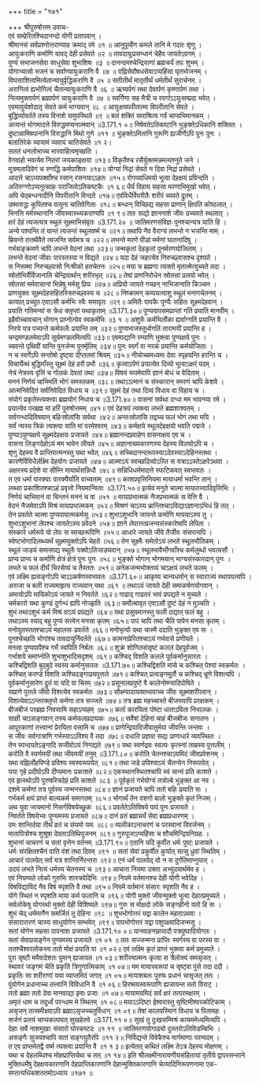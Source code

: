 +++
title = "१७१"

+++
श्रीपुरुषोत्तम उवाच-  
एवं सम्प्रेरितश्चिदानन्दो योगी प्रतापवान् ।  
श्रीमानसं सर्वप्रश्नोत्तराण्याह क्रमाद् रमे ॥१ ॥
आनुपूर्व्येण कमले तानि मे गदतः शृणु ।  
आयुःकराणि कर्माणि यावद् देही प्रसेवते ॥२ ॥
तावदायुःप्रसन्धानं चेहैव जायतेऽग्रगम् ।  
पुण्यं सभाजनसेवा साधुसेवा शुभाशिषः ॥३ ॥
दानन्दमश्चेन्द्रियाणां ब्रह्मचर्यं तपः शुभम् ।  
योगाभ्यासो भजनं च सर्वाण्यायुःकराणि वै ॥४ ॥
वह्निसेवौषधसेवाऽप्यहिंसा घृतभोजनम् ।  
विघसाशित्वमित्येतान्यायुर्वृद्धिकराणि वै ॥५ ॥
सतीतीर्थं मातृतीर्थं धर्मतीर्थं सुरार्चनम् ।  
अरागित्वं ह्यभोगित्वं चैतान्यायुःकराणि वै ॥६ ॥
ऋष्यर्पणं तथा देवार्पणं कृष्णार्पणं तथा ।  
नित्यमुक्तार्पणं ब्रह्मार्पणं चायुःकराणि वै ॥७ ॥
स्वर्गिणा सह मैत्री च रवर्गाऽऽयुःसम्प्रदा भवेत् ।  
एवमायुर्यशोदातृ सेवते कर्म भाग्यवान् ॥८ ॥
आयुःक्षयपरीतात्मा विपरीतानि सेवते ।  
बुद्धिर्व्यावर्तते तस्य विनाशे समुपस्थिते ॥९ ॥
बलं शक्तिं समाश्रित्य गर्वं चाप्यभिमानकम् ।  
अत्यन्तं भोगमादत्ते विरुद्धमप्यनात्मवान् ॥3.171.१ ०॥
निषेवतेऽतिकष्टानि भुङ्क्तेऽधिकानि शक्तितः ।  
दुष्टान्नामिषपानानि विरुद्धानि मिथो गुणे ॥११ ॥
भुङ्क्तेऽमितानि गुरूणि ह्यजीर्णेऽपि पुनः पुनः ।  
बलातिरेकं व्यायामं व्यवायं चातिसेवते ॥१ २।  
सततं धनलोभाच्च भारवाहित्वमृच्छति ।  
वेगवाहो भवत्येव नितरां जयकाङ्क्षया ॥१३॥
विकृतैश्च रसैर्युक्तमन्नमत्यश्नुते जने ।  
मूत्रमलादिवेगं च रुणद्धि कर्मपाशितः ॥१४॥
योग्यां निद्रां सेवते न दिवा निद्रां प्रसेवते ।  
आदत्ते चाऽप्यपक्वाँश्च रसान् रसनयाऽऽहतः ॥१५॥
रोगव्याधिमयो भूत्वा देहक्षयं प्रविन्दति ।  
अतिरुग्णोऽप्यनुत्साहः पराजितोऽतिकष्टकैः ॥१ ६॥
धैर्यं विहाय सहसा मरणाभिमुखो भवेत् ।  
अपि चेद्बन्धनादीनि विपरीतानि विन्दते ॥१७॥
एवंविधैर्विपरीतैः शरीरं च्यवते द्रुतम् ।  
उष्मारुद्धः कूपितश्च वायुना चातिवेगिताः ॥१८॥
बन्धान् विच्छिद्य सहसा प्राणान् क्षिपति कोष्ठलात् ।  
भिनत्ति मर्मस्थानानि जीवस्वास्थ्यकराण्यपि ॥१ ९॥
ततः सद्यो ज्ञाननाशे जीवः प्रच्यवते स्थलात् ।  
क्षरं देहं त्यजत्यत्र स्थूलं सूक्ष्माभिसंवृतः ॥3.171.२० ॥
जातिमरणसंविज्ञः पुनश्चान्यत्र याति हि ।  
अन्ये पश्यन्ति तं यान्तं त्यजन्तं स्थूलवर्ष्म च ॥२१॥
तथापि नैव वैराग्यं लभन्ते न भजन्ति माम् ।  
म्रियन्ते तत्तथैवैते त्यजन्ति सर्वमत्र च ॥२२॥
लभन्ते मरणे पीडां मर्मणां घातनादिषु ।  
गर्भसङ्क्रमणे चापि लभन्ते वेदनां तथा ॥२३॥
जन्मकृतां देहकृतां पुनर्मरणयोजिताम् ।  
लभन्ते वेदनां जीवाः पारस्तस्या न विद्यते ॥२४॥
यदा देहं जहात्येव निरुच्छ्वासश्च दृश्यते ।  
स निरूष्मा निरुच्छ्वासो निःश्रीको हतचेतनः ॥२५॥
मया च ब्रह्मणा त्यक्तो मृतात्मेत्युच्यते तदा ।  
स्रोतोभिर्यैर्विजानाति चेन्द्रियार्थान् शरीरभृत् ॥२६॥
तेषां प्राणनिरोधेन स्रोतसां प्रलयो भवेत् ।  
स्रोतसां मर्मवासानां भिन्नेषु मर्मसु प्रियः ॥२७॥
अप्रियो जायते गच्छन् नाभिजानाति किञ्चन ।  
प्राणयुक्तः सूक्ष्मदेहसहितस्त्रिरुच्छ्वस्य च ॥२८॥
निष्क्रामन् कम्पयत्याशु स्थूलं मनागचेतनम् ।  
कायात् प्रच्युत एवाऽसौ कर्मभिः स्वैः समावृतः ॥२९॥
अमितैः पापकैः पुण्यैः सहितः सूक्ष्मदेहवान् ।  
प्रयाति गतिमन्यां स त्रेधा क्लृप्तां यथाकृताम् ॥3.171.३०॥
पुण्यपापसमप्राप्तां गतिं प्रयाति मानवीम् ।  
इहैवोच्चावचान् भोगान् प्राप्नोत्येव स्वकर्मभिः ॥३ १ ॥
अशुभैः कर्मभिर्लोका ह्यर्वाग्गतिं प्रयान्ति वै ।  
निरये यत्र पच्यन्ते कर्मफलैः प्रयान्ति तम् ॥३२॥
पुण्यभाजस्तूर्ध्वगतिं तारामयीं प्रयान्ति ह ।  
चन्द्रमण्डलमेवाऽपि सूर्यमण्डलमित्यपि ॥३३॥
एवमाद्यानि रम्याणि भुक्त्वा पुण्यक्षये पुनः ।  
च्यवन्ते पृथिवीं यान्ति पुनर्जन्म पुनर्मृतिम् ॥३४॥
पुनः स्वर्गं वा नरकं प्रयान्ति कर्मयोजिताः ।  
न च स्वर्गेऽपि सन्तोषो दृष्ट्वा दीप्ततमां श्रियम् ॥३५॥
नीचोच्चमध्यमा देवाः स्पृहयन्ति हरन्ति च ।  
विचार्येत्थं बुद्धिमाँस्तु सूक्ष्मं देहं हरौ प्रभौ ॥३६॥
कृत्वाऽर्पणं प्रयात्येव दिव्यो भूत्वाऽक्षरं पदम् ।  
नेत्रं नेत्रस्य वृत्तिं च गोलकं देवतां तथा ॥३७॥
विषयं रूपमेवापि ज्ञानं बोधं च वेदिताम् ।  
मननं निर्णयं चाभिमतिं भोगं समस्तकम् ॥३८॥
तथाऽऽत्मानं च संस्कारान् स्मरणं चापि केशवे ।  
आत्मनिवेदितं सर्वनिवेदितं विधाय च ॥३९॥
सूक्ष्मं देहं तथा दिव्यं विधाय वा विहाय च ।  
संयोगं प्रकृतेस्त्यक्त्त्वा ब्रह्मयोगं निधाय च ॥3.171.४०॥
वासनां सर्वथा दग्धा मम भावनया रमे ।  
प्रयात्येव परब्रह्म मां हरिं पुरुषोत्तमम् ॥४१॥
एवं देहत्रयं त्यक्त्वा लभते ब्रह्मशाश्वतम् ।  
सर्वगन्धादिविषयान् बहिःस्रोतांसि सर्वथा ॥४२॥
अन्तःस्रोतांसि तद्वच्च फलं भोगं तथा मयि ।  
सर्वं न्यस्य त्रिकं त्यक्त्वा याति मां परमेश्वरम् ॥४३॥
कर्मक्षये स्थूलदेहक्षयो भवति पद्मजे ।  
पुण्याऽपुण्यक्षये सूक्ष्मदेहक्षयः प्रजायते ॥४४॥
ब्रह्मानन्दप्रवाहेण वासनाक्षय एव च ।  
वासना लिङ्गदेहोऽयं मम भावेन लीयते ॥४५॥
अज्ञानाख्यकारणस्य देहस्य विलयोऽपि च ।  
शृणु देहस्य वै प्राप्तिरात्मनस्तु यथा भवेत् ॥४६॥
सच्चिदानन्दरूपस्याऽदेवस्याऽदेहिनस्तथा ।  
कारणैर्विविधैर्लक्ष्मि देहयोगः प्रजायते ॥४७॥
आत्माऽयं स्वच्छदिव्योऽस्ति स यत्राऽऽस्तेऽक्षरेऽथवा ।  
अक्षरस्य प्रदेशे वा सीम्नि मायार्थसन्निधौ ॥४८॥
सन्निधिधर्ममादत्ते स्फटिकवत् स्वभावतः ।  
त एव धर्मा पारक्याः पारक्यैर्याति वाच्यताम् ॥४९॥
काशप्रवृत्तिनियमा मायाधर्मा भवन्ति तान् ।  
लब्ध्वा प्रकाशितश्चाऽहं प्रवृत्तो नियमान्विताः ॥3.171.५०॥
इत्येवं मनुते चात्मा मायातत्त्वादिवृत्तिभिः ।  
निर्णयं चाभिमानं वा चिन्तनं मननं च वा ॥५१ ॥
मायाप्रभात्मकं नैजप्रभात्मकं स वेत्ति वै ।  
वेदनं नैजमेवाऽपि मिश्रं मायाप्रभात्मकम् ॥५२॥
मिश्रणं चाऽस्य भ्रान्तिश्चाऽविद्याऽज्ञानाऽभिधं हि तत् ।  
तेन प्रवर्तते चात्मा पुण्यपापात्मकर्मसु ॥५३॥
शुभाऽशुभानि जायन्ते कर्माणि माययाऽस्य तु ।  
शुभाऽशुभानां लेपश्च जायतेऽस्य प्रवेदने ॥५४॥
ज्ञाने लेपात्तत्प्रजन्यसंस्कारेष्वपि लेपिता ।  
संस्कारे धर्मरूपे यो लेपः स स्वच्छरूपिणि ॥५५॥
आधारे जायते जीवे तैर्जीवः संसरत्यपि ।  
स्वेष्टभोगादिलब्ध्यर्थं सूक्ष्मयुक्तोऽपि चेहते ॥५६॥
तेन सूक्ष्मैः समेतोऽयं लभते स्थूलभौतिकम् ।  
स्थूलं जाड्यं समासाद्य स्थूलैः पक्वोऽतिजाड्यवान् ॥५७॥
स्थूलभावैर्भोगवाँश्च कर्मलुब्धो भवत्यसौ ।  
प्राप्य प्राप्य च कर्माणि क्षेत्रं क्षेत्रं पुनः पुनः ॥५८॥
भुङ्क्ते भोगान् भोगमयान् भाग्यसंस्कारदान् पुनः ।  
लभते च फलं दीर्घं चिरसेव्यं च तैस्ततः ॥५९॥
अनेकजन्मभोक्तव्यं चाऽक्षयं लभते फलम् ।  
एवं लक्ष्मि ह्यसङ्गोऽपि चाऽऽकर्षणस्वभावतः ॥3.171.६०॥
आकृष्य चान्यधर्मान् स स्वाराज्यं स्थापयत्यपि ।  
अराजा च बली राज्यमाहृत्य राज्यवान् यथा ॥६१ ॥
तथाऽयं जायते देही समाकर्षणयोगवान् ।  
अमायोऽपि मायिकोऽयं जायते न निवर्तते ॥६२॥
गाढाद् गाढतरं भावं प्रपद्यते न मुच्यते ।  
चर्मकारो यथा कुण्डं दुर्गन्धं ह्यपि नोज्झति ॥६३॥
चर्मोल्बावृत एवाऽसौ दुष्टं देहं न मुञ्चति ।  
शुभं तथाऽशुभं कर्म मिश्रं वाऽयं प्रपद्यते ॥६४॥
यथा प्रसूयमानस्तु फली दद्यात् फलं बहु ।  
तथाऽस्य स्याद् बहु पुण्यं सत्त्वेन मनसा कृतम् ॥६५॥
पापं चापि तथा चैति पापेन मनसा कृतम् ।  
मनोयुतस्ततश्चाऽयं महालसः प्रवर्तते ॥६६॥
मनोभृत्यो यथा चास्मै ददाति भुङ्क्त एव सः ।  
पुनश्चेच्छति भोगांश्च तावदायुर्निवर्तते ॥६७॥
कामनाप्रेरितश्चाऽयं गर्भवासे प्रणीयते ।  
मनसा पुण्यपापैश्च गर्भे स्वपिति निर्बलः ॥६८॥
शुक्रं शोणितसंसृष्टं कललं देहपूर्वजम् ।  
गर्भाशये समाप्नोति शुभाशुभादिसदृशम् ॥६९॥
कश्चिद् विशति कलले पूर्वकर्मानुसारतः ।  
कश्चिद्विशति बुद्बुदे स्वस्य कर्मानुसारतः ॥3.171.७०॥
कश्चिद्विशति मांसे च कश्चित् पेश्यां स्वकर्मतः ।  
कश्चित् करण्डे विशति कश्चिदङ्गाढ्यपुत्तले ॥७१॥
कश्चित् प्रत्यङ्गमूर्तौ च कश्चिद् भ्रूणे विशत्यपि ।  
पूर्वकर्मानुसारेण द्रुतं वा यदि वा चिरम् ॥७२॥
प्रसूनालप्रपुष्टे वै कालेनोष्ण्यादिपोषिते ।  
सप्राणे पुत्तले जीवो विशत्येव स्वकर्मतः ॥७३॥
सौक्ष्म्यादव्यक्तभावाच्च जीवः सूक्ष्मशरीरवान् ।  
विशत्येवाऽऽन्तरक्लृप्ते कर्मणा तत्र सज्जते ॥७४॥
तत्र ब्रह्म महच्चास्ते बीजस्यापि प्ररक्षकम् ।  
बीजबीजं परब्रह्म निवसामि सहाऽप्यहम् ॥७५॥
कर्ता कारयिता पोष्टा धाताऽविता निभालकः ।  
साक्षी चाऽसङ्गवान् तस्य कर्मफलप्रदायकः ॥७६॥
सर्वेषां देहिनां चाहं बीजबीजः सनातनः ।  
आपूरकाणां तत्त्वानां प्रेरयिता वसामि च ॥७७॥
प्राणेन्द्रियादिजीवातुर्मया जीवन्ति जन्तवः ।  
स जीवः सर्वगात्राणि गर्भस्याऽऽविश्य वै तदा ॥७८॥
दधाति प्रज्ञया सद्यः प्राणाधारे व्यवस्थितः ।  
तेन स्पन्दयतेऽङ्गादि सजीवोऽयं निगद्यते ॥७९॥
यथा स्वर्णद्रवः स्वल्पः कृत्स्नां ताम्रस्य पुत्तलीम् ।  
करोति वै स्वर्णमयीं तथा जीवमयीं तनुम् ॥3.171.८०॥
करोति चेतनश्चाऽयमिदं जीवप्रवेशनम् ।  
यथा वह्निर्लोहपिण्डे प्रविश्य स्वस्वरूपयेत् ॥८१॥
तथा जडे प्रविश्याऽयं चैतन्येन निरूपयेत् ।  
यया गृहे प्रदीपोऽपि दीप्यमानः प्रकाशते ॥८२॥
एकस्थानस्थितश्चापि स्वं चान्यं प्रति काशते ।  
एवं हृत्स्थोऽपि पुरुषस्त्रिदेहं प्रति काशते ॥८३ ॥
पूर्वकृतं गर्भयोग्यं तत्रोल्बे भुङ्क्त आ नव ।  
दशमे कर्मणां तत्र पूर्वस्य जन्मनस्तथा ॥८४॥
ज्ञानं प्रजायते चापि ततो बहिः प्रयाति सः ।  
गर्भकर्म क्षयं प्राप्तं बाल्यकर्म समागतम् ॥८५॥
भोगार्थं तेन वशगो बालो भुङ्क्ते कृतं निजम् ।  
अथ युवा जायमानो निसर्गविषयेच्छुकः ॥८६॥
प्रवर्ततेऽतिविषये पापं पुनः प्रजायते ।  
निवर्तते विषयेभ्यः पुण्यमस्य प्रजायते ॥८७॥
दानं व्रतं ब्रह्मचर्यं सेवा ब्रह्मप्रधारणम् ।  
दमः शान्तिर्दया तीर्थं व्रतं च संयमो यमः ॥८८॥
व्यलीकाऽनाचरणं च परस्वानां विवर्जनम् ।  
मातापित्रोश्च शुश्रूषा देवताऽतिथिपूजनम् ॥८९॥
गुरुपूजाऽप्यहिंसा च शौचमिन्द्रियनिग्रहः ।  
शुभानां चाचरणं च सतां वृत्तेन वर्तनम् ॥3.171.९०॥
एतानि यदि कुर्वीत धर्मः पुष्टः प्रजायते ।  
धर्मः संरक्षितश्चैनं पाति वंशं तथा दिवम् ॥९१ ॥
सतां सेवां प्रकुर्वीत कुर्यात् सत्सु ध्रुवां स्थितिम् ।  
आचारं पालयेत् सर्वं यत्र शान्तिर्निरन्तरा ॥९२॥
एनं धर्मं पालयेद् यो न स दुर्गतिमाप्नुयात् ।  
उदयं लभते नित्यं धर्मस्य चेतनस्य च ॥९३॥
आचारा नियमा उक्ता अभ्युदयार्थमेव ह ।  
एवं नियम्यते लोको गुरुभिः शास्त्रवेदिभिः ॥९४॥
नियमे वर्तमानश्च देही योगी भवेदिह ।  
विषविद्याविदं नैव विषं स्पृशति वै तथा ॥९५॥
नियमे वर्तमानं संसारः स्पृशति नैव ह ।  
योगे स्थितं न स्पृशति माया कर्म फलानि च ॥९६॥
योगी मुक्तो जीवन्मुक्तो भूत्वा देहात्प्रमुच्यते ।  
सर्वलोकेषु योगस्थो मुक्तो देही विशिष्यते ॥९७॥
गुरुः स मोक्षदो लोके सङ्गहीनो यतो हि सः ।  
शुभं चेद् धर्ममार्गेण समर्जितं तु देहिना ॥९८ ॥
शुभभोगोत्तरं यद्वा कालेन महताऽथवा ।  
संसारात्तरणं चास्य साधुयोगेन सम्भवेत् ॥९९॥
पापभोगोत्तरं यद्वा पशुपक्ष्यादिजन्मसु ।  
सतां योगेन सहसा पापनाशः प्रजायते ॥3.171.१० ०॥
यानवाहनछायादौ पत्रपुष्पादियोगतः ।  
सतां सेवाप्रसङ्गेन पुण्यमस्य प्रजायते ॥१ ०१ ॥
ततः सज्जन्मना प्राप्तिः स्वर्गस्य वा परस्य वा ।  
ततश्चैश्वरलोकस्य ततो मोक्षं प्रयाति वा ॥१ ०२॥
एवं लक्ष्मि कृतं प्राप्तं भुक्त्वा कर्म प्रमुच्यते ।  
पुरा सृष्टौ ममैवादेशतः पुमान् ह्यजायत ॥१ ०३॥
शरीरमात्मनः कृत्वा स त्रैलोक्यं समसृजत् ।  
स्थावरं जङ्गमं चेति प्रकृतिं त्रिगुणात्मिकाम् ॥१ ०४॥
मम मायास्वरूपां च सृष्ट्वा पुंसे तदा ददौ ।  
प्रकृतिः सा शरीराणां यया व्याप्तमिदं जगत् ॥१ ०५॥
मायाशबलः पुरुषः प्रधानं चासृजत् ततः ।  
पुंयोगेन प्रधानाच्च तत्त्वानि विविधानि वै ॥१ ०६॥
हिरष्मयस्वरूपाणि ह्यजायन्त ततो विराट् ।  
ततो ब्रह्मा ततो देवा मानवाद्या इमाः प्रजाः ॥१ ०७॥
मायामयमिदं सर्वं क्षरं तत्परमक्षरम् ।  
अमृतं धाम च तदूर्ध्वं परन्धाम मे स्थितम् ॥१ ०८॥
मयाऽऽदिष्टा ईश्वरास्तु सृष्टिमीश्वरकोटिकाम् ।  
असृजन् तत्समीक्ष्याऽपि ब्रह्माऽसृजच्चतुर्विधान् ॥१ ०९॥
तेषां कालपरिमाणं विधाय च पितामहः ।  
सर्जनं प्रलयं चाप्यकल्पयत् सुखहेतवे ॥3.171.११ ०॥
सुखं तु दुःखसम्मिश्रं कायममेध्यमित्यपि ।  
देहाः सर्वे नाशमुखाः संसारो घोरकष्टदः ॥१ ११ ॥
जातिमरणयोगाढ्यो दुस्तरोऽतिविडम्बिभिः ।  
असङ्गैः सुजयश्चापि सतां सङ्गयुतैरपि ॥११ २॥
निर्विद्यन्ते विवेकैश्च मार्गमाणाः परम्पदम् ।  
त एव प्राप्तमेतद्वै वर्ष्म त्यक्त्वा प्रयान्ति वै ॥१ १ ३॥
इत्येतत् कथितं लक्ष्मि तेऽत्र देहस्य मोक्षणम् ।  
यथा च देहलब्धिश्च मोक्षप्राप्तिर्यथा च तत् ॥१ १४॥
इति श्रीलक्ष्मीनारायणीयसंहितायां तृतीये द्वापरसन्ताने मुक्तिधर्मेषु देहक्षयकारणानि देहप्राप्तिकारणानि देहान्मुक्तिकारणानि चेत्यादिनिरूपणनामा एक-  
सप्तत्यधिकशततमोऽध्याय ॥१७१ ॥
    
